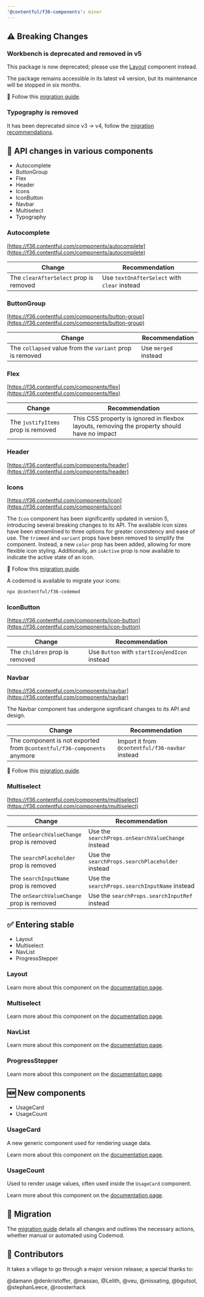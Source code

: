 ```yaml
---
'@contentful/f36-components': minor
---
```


## ⚠️ Breaking Changes

### Workbench is deprecated and removed in v5

This package is now deprecated; please use the [Layout](https://f36.contentful.com/components/layout) component instead.

The package remains accessible in its latest v4 version, but its maintenance will be stopped in six months.

📖 Follow this [migration guide](https://github.com/contentful/forma-36/blob/main/MIGRATION.md#workbench).

### Typography is removed

It has been deprecated since v3 -> v4, follow the [migration recommendations](https://github.com/contentful/forma-36/blob/main/MIGRATION_V3_V4.md#typography).

## 📝 API changes in various components

- Autocomplete
- ButtonGroup
- Flex
- Header
- Icons
- IconButton
- Navbar
- Multiselect
- Typography

### Autocomplete

[https://f36.contentful.com/components/autocomplete](https://f36.contentful.com/components/autocomplete)

| Change | Recommendation |
|--------|--------|
| The `clearAfterSelect` prop is removed | Use `textOnAfterSelect` with `clear` instead |

### ButtonGroup

[https://f36.contentful.com/components/button-group](https://f36.contentful.com/components/button-group)

| Change | Recommendation |
|--------|--------|
| The `collapsed` value from the `variant` prop is removed | Use `merged` instead | 

### Flex

[https://f36.contentful.com/components/flex](https://f36.contentful.com/components/flex)

| Change | Recommendation |
|--------|--------|
| The `justifyItems` prop is removed | This CSS property is ignored in flexbox layouts, removing the property should have no impact |

### Header

[https://f36.contentful.com/components/header](https://f36.contentful.com/components/header)

### Icons

[https://f36.contentful.com/components/icon](https://f36.contentful.com/components/icon)

The `Icon` component has been significantly updated in version 5, introducing several breaking changes to its API. The available icon sizes have been streamlined to three options for greater consistency and ease of use. The `trimmed` and `variant` props have been removed to simplify the component. Instead, a new `color` prop has been added, allowing for more flexible icon styling. Additionally, an `isActive` prop is now available to indicate the active state of an icon.

📖 Follow this [migration guide](https://github.com/contentful/forma-36/blob/main/MIGRATION.md#icon).

A codemod is available to migrate your icons:

```bash
npx @contentful/f36-codemod
```

### IconButton

[https://f36.contentful.com/components/icon-button](https://f36.contentful.com/components/icon-button)

| Change | Recommendation |
|--------|--------|
| The `children` prop is removed | Use `Button` with `startIcon`/`endIcon` instead |

### Navbar

[https://f36.contentful.com/components/navbar](https://f36.contentful.com/components/navbar)

The Navbar component has undergone significant changes to its API and design.

| Change | Recommendation |
|--------|--------|
| The component is not exported from `@contentful/f36-components` anymore | Import it from `@contentful/f36-navbar` instead |

📖 Follow this [migration guide](https://github.com/contentful/forma-36/blob/main/MIGRATION.md#navbar).

### Multiselect

[https://f36.contentful.com/components/multiselect](https://f36.contentful.com/components/multiselect)

| Change | Recommendation |
|--------|--------|
| The `onSearchValueChange` prop is removed | Use the `searchProps.onSearchValueChange` instead |
| The `searchPlaceholder` prop is removed | Use the `searchProps.searchPlaceholder` instead |
| The `searchInputName` prop is removed | Use the `searchProps.searchInputName` instead |
| The `onSearchValueChange` prop is removed | Use the `searchProps.searchInputRef` instead |

## ✅ Entering stable

- Layout
- Multiselect
- NavList
- ProgressStepper

### Layout

Learn more about this component on the [documentation page](https://github.com/contentful/forma-36/blob/main/MIGRATION.md#layout).

### Multiselect

Learn more about this component on the [documentation page](https://f36.contentful.com/components/multiselect).

### NavList

Learn more about this component on the [documentation page](https://f36.contentful.com/components/navlist).

### ProgressStepper

Learn more about this component on the [documentation page](https://f36.contentful.com/components/progress-stepper).

## 🆕 New components

- UsageCard
- UsageCount

### UsageCard

A new generic component used for rendering usage data.

Learn more about this component on the [documentation page](https://f36.contentful.com/components/usage-card).

### UsageCount

Used to render usage values, often used inside the `UsageCard` component.

Learn more about this component on the [documentation page](https://f36.contentful.com/components/usage-count).

## 📖 Migration

The [migration guide](https://github.com/contentful/forma-36/blob/main/MIGRATION.md) details all changes and outlines the necessary actions, whether manual or automated using Codemod.

## 🫶 Contributors

It takes a village to go through a major version release; a special thanks to:

@damann @denkristoffer, @massao, @Lelith, @veu, @missating, @bgutsol, @stephanLeece, @roosterhack
